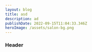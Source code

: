```yaml
---
layout: blog
title: asd
description: ad
publishDate: 2022-09-15T11:04:33.346Z
heroImage: /assets/salon-bg.png
---
```

### Header